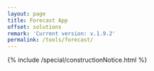 ```yaml
---
layout: page
title: Forecast App
offset: solutions
remark: 'Current version: v.1.9.2'
permalink: /tools/forecast/
---
```


<div class="Space">{% include /special/constructionNotice.html %}</div>